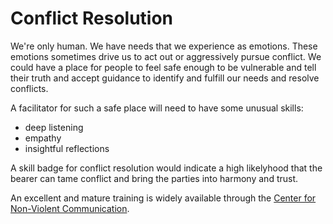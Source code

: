 # Conflict Resolution
We're only human. We have needs that we experience as emotions. These emotions sometimes drive us to act out or aggressively pursue conflict. We could have a place for people to feel safe enough to be vulnerable and tell their truth and accept guidance to identify and fulfill our needs and resolve conflicts.

A facilitator for such a safe place will need to have some unusual skills:

- deep listening
- empathy
- insightful reflections

A skill badge for conflict resolution would indicate a high likelyhood that the bearer can tame conflict and bring the parties into harmony and trust.

An excellent and mature training is widely available through the [Center for Non-Violent Communication](https://www.cnvc.org/). 